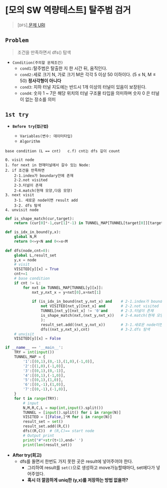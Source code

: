 # [모의 SW 역량테스트] 탈주범 검거

> [`DFS`],[문제 URI](https://swexpertacademy.com/main/talk/solvingClub/problemView.do?solveclubId=AV6kld8aisgDFASb&contestProbId=AV5PpLlKAQ4DFAUq&probBoxId=AV732SG66sEDFAW7&type=PROBLEM&problemBoxTitle=%EC%82%BC%EC%84%B1+%EC%8B%A0%EC%9E%85+%EB%AA%A8%EC%9D%98+sw+%EC%97%AD%EB%9F%89%ED%85%8C%EC%8A%A4%ED%8A%B8+%EB%AC%B8%EC%A0%9C%EB%AA%A8%EC%9D%8C&problemBoxCnt=10)

## `Problem`
> 조건을 만족하면서 dfs() 탐색

- `Condition(주의할 문제조건)`
    - `cond1:`탈주범은 탈출한 지 한 시간 뒤, 움직인다.
    - `cond2:`세로 크기 N, 가로 크기 M은 각각 5 이상 50 이하이다. (5 ≤ N, M ≤ 50) **정사각형이 아니다**
    - `cond3`: 지하 터널 지도에는 반드시 1개 이상의 터널이 있음이 보장된다.
    - `cond4`: 숫자 1 ~ 7은 해당 위치의 터널 구조물 타입을 의미하며 숫자 0 은 터널이 없는 장소를 의미
## `1st try`
- **`Before try`(`접근법`)**

  - `Variables(변수: 데이터타입)`
  - `Algorithm`
```
base condition (L == cnt)   c.f) cnt는 dfs 깊이 count

0. visit node
1. for next in 현재터널에서 갈수 있는 Node:
2. if 조건을 만족하면
    2-1.index가 boundary안에 존재
    2-2.not visited
    2-3.터널이 존재
    2-4.match(현재 모양,다음 모양)
3. next visit
    3-1. 새로운 node이면 result add
    3-2. dfs 탐색
4. unvisit node

```
```python
def is_shape_match(cur,target):
    return (cur[0]*-1,cur[1]*-1) in TUNNEL_MAP[TUNNEL[target[0]][target[1]]]

def is_idx_in_bound(y,x):
    global N,M
    return 0<=y<N and 0<=x<M
        
def dfs(node,cnt=0):
    global L,result_set
    y,x = node
    # visit
    VISITED[y][x] = True
    cnt+=1
    # base condition
    if cnt != L:
        for nxt in TUNNEL_MAP[TUNNEL[y][x]]:
            nxt_y,nxt_x = y+nxt[0],x+nxt[1]
            
            if (is_idx_in_bound(nxt_y,nxt_x) and    # 2-1.index가 boundary안에 존재
                not VISITED[nxt_y][nxt_x] and       # 2-2.not visited 
                TUNNEL[nxt_y][nxt_x] != '0'and      # 2-3.터널이 존재
                is_shape_match(nxt,(nxt_y,nxt_x))   # 2-4.match(현재 모양,다음 모양)
                ):
                result_set.add((nxt_y,nxt_x))       # 3-1.새로운 node이면 result add
                dfs((nxt_y,nxt_x),cnt)              # 3-2.dfs 탐색
    # unvisit
    VISITED[y][x] = False

if __name__ == '__main__':
    TRY = int(input())
    TUNNEL_MAP = {
        '1':[(0,1),(0,-1),(1,0),(-1,0)],
        '2':[(1,0),(-1,0)],
        '3':[(0,1),(0,-1)],
        '4':[(0,1),(-1,0)],
        '5':[(0,1),(1,0)],
        '6':[(0,-1),(1,0)],
        '7':[(0,-1),(-1,0)],
    }
    for t in range(TRY):
        # input
        N,M,R,C,L = map(int,input().split())
        TUNNEL = [input().split() for i in range(N)]
        VISITED = [[False,]*M for i in range(N)]
        result_set = set()
        result_set.add((R,C))
        dfs((R,C))  # (R,C)== start node
        # Output print
        print("#"+str(t+1),end=' ')
        print(len(result_set))
```

- **After try(회고)**
    - dfs를 돌면서 한번도 가지 못한 곳은 result에 넣어주어야 한다.
        - 그리하여 result를 `set()`으로 생성하고 move가능할때마다, set에다가 넣어주었다.
        - **혹시 더 깔끔하게 uniq한 (y,x)를 저장하는 방법 없을까?**
